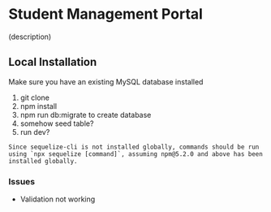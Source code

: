 # Student Management Portal

(description)

## Local Installation

Make sure you have an existing MySQL database installed

1. git clone
2. npm install
3. npm run db:migrate to create database
3. somehow seed table?
4. run dev?

```
Since sequelize-cli is not installed globally, commands should be run using `npx sequelize [command]`, assuming npm@5.2.0 and above has been installed globally.
```

### Issues

* Validation not working